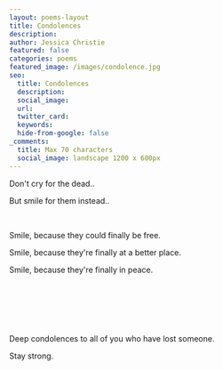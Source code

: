 ```yaml
---
layout: poems-layout
title: Condolences
description: 
author: Jessica Christie
featured: false
categories: poems
featured_image: /images/condolence.jpg
seo:
  title: Condolences
  description: 
  social_image:
  url:
  twitter_card:
  keywords:
  hide-from-google: false
_comments:
  title: Max 70 characters
  social_image: landscape 1200 x 600px
---
```

Don't cry for the dead..

But smile for them instead..

&nbsp;

Smile, because they could finally be free.

Smile, because they're finally at a better place.

Smile, because they're finally in peace.

&nbsp;

&nbsp;

&nbsp;

Deep condolences to all of you who have lost someone.

Stay strong.

&nbsp;

